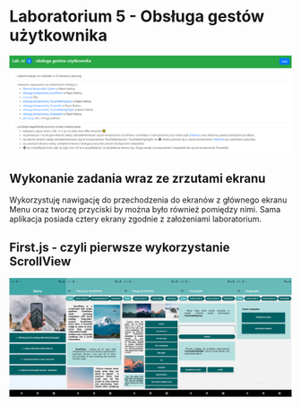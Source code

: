 # Laboratorium 5 - Obsługa gestów użytkownika

![](https://raw.githubusercontent.com/jagodalewandowska/aplikacje-mobilne-lewandowska-185ic/master/Lab5/screenshots/1.png)

## Wykonanie zadania wraz ze zrzutami ekranu

Wykorzystuję nawigację do przechodzenia do ekranów z głównego ekranu Menu oraz tworzę przyciski by można było również pomiędzy nimi. Sama aplikacja posiada cztery ekrany zgodnie z założeniami laboratorium.

## First.js  -  czyli pierwsze wykorzystanie ScrollView 

![](https://raw.githubusercontent.com/jagodalewandowska/aplikacje-mobilne-lewandowska-185ic/master/Lab5/screenshots/2.png)



































